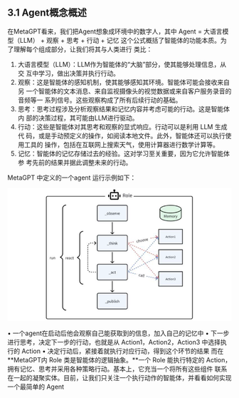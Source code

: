 ## 3.1 Agent概念概述

在MetaGPT看来，我们把Agent想象成环境中的数字人，其中 Agent = 大语言模型（LLM） + 观察 + 思考 + 行动 + 记忆
这个公式概括了智能体的功能本质。为了理解每个组成部分，让我们将其与人类进行
类比：
1. 大语言模型（LLM）：LLM作为智能体的“大脑”部分，使其能够处理信息，从交
互中学习，做出决策并执行行动。
2. 观察：这是智能体的感知机制，使其能够感知其环境。智能体可能会接收来自另
一个智能体的文本消息、来自监视摄像头的视觉数据或来自客户服务录音的音频等一
系列信号。这些观察构成了所有后续行动的基础。
3. 思考：思考过程涉及分析观察结果和记忆内容并考虑可能的行动。这是智能体内
部的决策过程，其可能由LLM进行驱动。
4. 行动：这些是智能体对其思考和观察的显式响应。行动可以是利用 LLM 生成代
码，或是手动预定义的操作，如阅读本地文件。此外，智能体还可以执行使用工具的
操作，包括在互联网上搜索天气，使用计算器进行数学计算等。
5. 记忆：智能体的记忆存储过去的经验。这对学习至关重要，因为它允许智能体参
考先前的结果并据此调整未来的行动。

 MetaGPT 中定义的一个agent 运行示例如下：

![metagptagent](/docs/chapter3/img/metagptagent.png)

• 一个agent在启动后他会观察自己能获取到的信息，加入自己的记忆中 • 下一步进行思考，决定下一步的行动，也就是从 Action1，Action2，Action3 中选择执行的 Action
• 决定行动后，紧接着就执行对应行动，得到这个环节的结果
而在**MetaGPT内 Role 类是智能体的逻辑抽象。**一个 Role 能执行特定的 Action，拥有记忆、思考并采用各种策略行动。基本上，它充当一个将所有这些组件 联系在一起的凝聚实体。目前，让我们只关注一个执行动作的智能体，并看看如何实现一个最简单的 Agent



